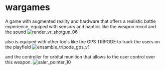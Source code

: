 # wargames
A game with augmented reality and hardware that offers a realistic battle experience, equiped with sensors and haptics like the weapon recoil and the sound
![render_vr_shotgun_06](https://github.com/user-attachments/assets/6029d503-6129-4c34-a807-2bbd1dab1f88)

also is equiped with other tools like the GPS TRIPODE to track the users on the playfield
![ensamble_tripode_gps_v1](https://github.com/user-attachments/assets/7714290d-7d0e-41a8-b078-7496893209b0)

and the controller for orbital munition that allows to the user control over this weapon.
![saler_pointer_10](https://github.com/user-attachments/assets/61a28603-064c-4298-b709-d744e9a18b7e)

